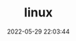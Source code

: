---
pageComponent:
	name: Catalogue
	data:
		key:02.后端\01.服务器\01.linux
		description:linux
date : 2022-05-29 22:03:44
title: linux
permalink: /linux/
---